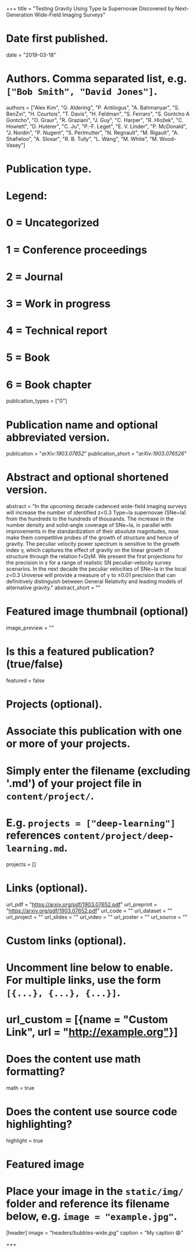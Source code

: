 +++
title = "Testing Gravity Using Type Ia Supernovae Discovered by Next-Generation Wide-Field Imaging Surveys"

# Date first published.
date = "2019-03-18"

# Authors. Comma separated list, e.g. `["Bob Smith", "David Jones"]`.
authors = ["Alex Kim", "G. Aldering", "P. Antilogus", "A. Bahmanyar", "S. BenZvi", "H. Courtois", "T. Davis", "H. Feldman", "S. Ferraro", "S. Gontcho A Gontcho", "O. Graur", "R. Graziani", "J. Guy", "C. Harper", "R. Hložek", "C. Howlett", "D. Huterer", "C. Ju", "P.-F. Leget", "E. V. Linder", "P. McDonald", "J. Nordin", "P. Nugent", "S. Perlmutter", "N. Regnault", "M. Rigault", "A. Shafieloo", "A. Slosar", "R. B. Tully", "L. Wang", "M. White", "M. Wood-Vasey"]

# Publication type.
# Legend:
# 0 = Uncategorized
# 1 = Conference proceedings
# 2 = Journal
# 3 = Work in progress
# 4 = Technical report
# 5 = Book
# 6 = Book chapter
publication_types = ["0"]

# Publication name and optional abbreviated version.
publication = "*arXiv:1903.07652*"
publication_short = "*arXiv:1903.076526*"

# Abstract and optional shortened version.
abstract = "In the upcoming decade cadenced wide-field imaging surveys will increase the number of identified z<0.3 Type~Ia supernovae (SNe~Ia) from the hundreds to the hundreds of thousands. The increase in the number density and solid-angle coverage of SNe~Ia, in parallel with improvements in the standardization of their absolute magnitudes, now make them competitive probes of the growth of structure and hence of gravity. The peculiar velocity power spectrum is sensitive to the growth index γ, which captures the effect of gravity on the linear growth of structure through the relation f=ΩγM. We present the first projections for the precision in γ for a range of realistic SN peculiar-velocity survey scenarios. In the next decade the peculiar velocities of SNe~Ia in the local z<0.3 Universe will provide a measure of γ to ±0.01 precision that can definitively distinguish between General Relativity and leading models of alternative gravity."
abstract_short = ""

# Featured image thumbnail (optional)
image_preview = ""

# Is this a featured publication? (true/false)
featured = false

# Projects (optional).
#   Associate this publication with one or more of your projects.
#   Simply enter the filename (excluding '.md') of your project file in `content/project/`.
#   E.g. `projects = ["deep-learning"]` references `content/project/deep-learning.md`.
projects = []

# Links (optional).
url_pdf = "https://arxiv.org/pdf/1903.07652.pdf"
url_preprint = "https://arxiv.org/pdf/1903.07652.pdf"
url_code = ""
url_dataset = ""
url_project = ""
url_slides = ""
url_video = ""
url_poster = ""
url_source = ""

# Custom links (optional).
#   Uncomment line below to enable. For multiple links, use the form `[{...}, {...}, {...}]`.
# url_custom = [{name = "Custom Link", url = "http://example.org"}]

# Does the content use math formatting?
math = true

# Does the content use source code highlighting?
highlight = true

# Featured image
# Place your image in the `static/img/` folder and reference its filename below, e.g. `image = "example.jpg"`.
[header]
image = "headers/bubbles-wide.jpg"
caption = "My caption 😄"

+++